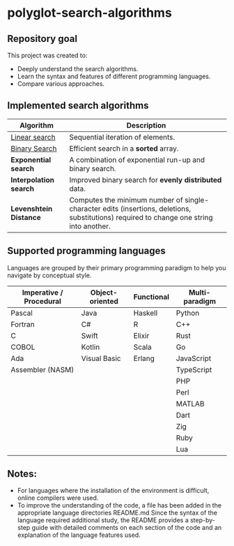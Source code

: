 # polyglot-search-algorithms

## Repository goal

This project was created to:

- Deeply understand the search algorithms.
- Learn the syntax and features of different programming languages.
- Compare various approaches.

## Implemented search algorithms

| Algorithm | Description |
|---------------------------|----------|
| [Linear search](Linear_search)        | Sequential iteration of elements. |
| [Binary Search](Binary_Search)        | Efficient search in a **sorted** array. |
| **Exponential search**| A combination of exponential run-up and binary search. |
| **Interpolation search**| Improved binary search for **evenly distributed** data. |
| **Levenshtein Distance**| Computes the minimum number of single-character edits (insertions, deletions, substitutions) required to change one string into another. |

## Supported programming languages

Languages are grouped by their primary programming paradigm to help you navigate by conceptual style.

| Imperative / Procedural | Object-oriented | Functional       | Multi-paradigm      |
|-------------------------|-----------------|------------------|---------------------|
| Pascal                  | Java            | Haskell          | Python              |
| Fortran                 | C#              | R                | C++                 |
| C                       | Swift           | Elixir           | Rust                |
| COBOL                   | Kotlin          | Scala            | Go                  |
| Ada                     | Visual Basic    | Erlang           | JavaScript          |
| Assembler (NASM)                        |                 |                  | TypeScript          |
|                         |                 |                  | PHP                 |
|                         |                 |                  | Perl                |
|                         |                 |                  | MATLAB              |
|                         |                 |                  | Dart                |
|                         |                 |                  | Zig                 |
|                         |                 |                  | Ruby                |
|                         |                 |                  | Lua                 |

## **Notes**:
- For languages where the installation of the environment is difficult, online compilers were used.
- To improve the understanding of the code, a file has been added in the appropriate language directories README.md Since the syntax of the language required additional study, the README provides a step-by-step guide with detailed comments on each section of the code and an explanation of the language features used.



